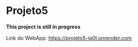 # Projeto5

**This project is still in progress**

Link do WebApp: https://projeto5-iq0l.onrender.com
